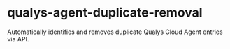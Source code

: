 # qualys-agent-duplicate-removal
Automatically identifies and removes duplicate Qualys Cloud Agent entries via API.
